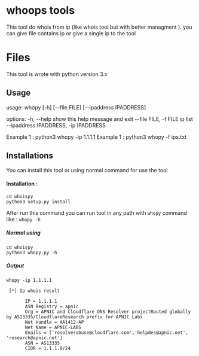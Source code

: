 # whoops tools

This tool do whois from ip (like whois tool but with better managment ). you can give file contains ip or give a single ip to the tool

# Files

This tool is wrote with python version 3.x

## Usage

usage: whopy [-h] [--file FILE] [--ipaddress IPADDRESS]

options:
  -h, --help            show this help message and exit
  --file FILE, -f FILE  ip list
  --ipaddress IPADDRESS, -ip IPADDRESS

Example 1 : python3 whopy -ip 1.1.1.1
Example 1 : python3 whopy -f ips.txt
## Installations
You can install this tool or using normal command for use the tool
#### Installation :
	cd whoispy
	python3 setup.py install 
After run this command you can run tool in any path with `whopy` command like :
	`whopy -h`
##### Normal using
	cd whoispy
	python3 whopy.py -h
##### Output
`whopy -ip 1.1.1.1`

	 [*] Ip whois result

           IP = 1.1.1.1
           ASN Registry = apnic
           Org = APNIC and Cloudflare DNS Resolver projectRouted globally by AS13335/CloudflareResearch prefix for APNIC Labs
           Net Handle = AA1412-AP
           Net Name = APNIC-LABS
           Emails = ['resolverabuse@cloudflare.com','helpdes@apnic.net', 'research@apnic.net']
           ASN = AS13335
           CIDR = 1.1.1.0/24
